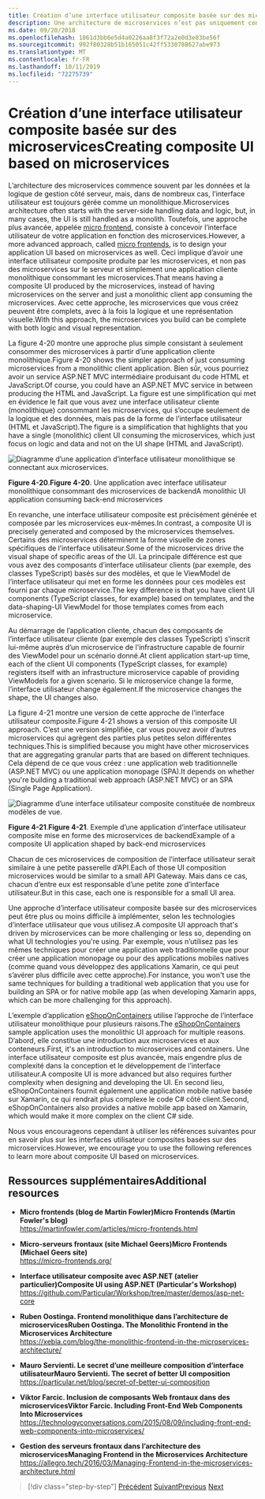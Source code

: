 ```yaml
---
title: Création d’une interface utilisateur composite basée sur des microservices
description: Une architecture de microservices n’est pas uniquement conçue pour le back-end. Elle peut également s’utiliser dans un environnement front-end comme vous allez pouvoir le voir.
ms.date: 09/20/2018
ms.openlocfilehash: 1861d3bb6e5d4a0226aa8f3f72a2e0d3e83be56f
ms.sourcegitcommit: 992f80328b51b165051c42ff5330788627abe973
ms.translationtype: MT
ms.contentlocale: fr-FR
ms.lasthandoff: 10/11/2019
ms.locfileid: "72275739"
---
```

# <a name="creating-composite-ui-based-on-microservices"></a><span data-ttu-id="c2121-104">Création d’une interface utilisateur composite basée sur des microservices</span><span class="sxs-lookup"><span data-stu-id="c2121-104">Creating composite UI based on microservices</span></span>

<span data-ttu-id="c2121-105">L’architecture des microservices commence souvent par les données et la logique de gestion côté serveur, mais, dans de nombreux cas, l’interface utilisateur est toujours gérée comme un monolithique.</span><span class="sxs-lookup"><span data-stu-id="c2121-105">Microservices architecture often starts with the server-side handling data and logic, but, in many cases, the UI is still handled as a monolith.</span></span> <span data-ttu-id="c2121-106">Toutefois, une approche plus avancée, appelée [micro frontend](https://martinfowler.com/articles/micro-frontends.html), consiste à concevoir l’interface utilisateur de votre application en fonction des microservices.</span><span class="sxs-lookup"><span data-stu-id="c2121-106">However, a more advanced approach, called [micro frontends](https://martinfowler.com/articles/micro-frontends.html), is to design your application UI based on microservices as well.</span></span> <span data-ttu-id="c2121-107">Ceci implique d’avoir une interface utilisateur composite produite par les microservices, et non pas des microservices sur le serveur et simplement une application cliente monolithique consommant les microservices.</span><span class="sxs-lookup"><span data-stu-id="c2121-107">That means having a composite UI produced by the microservices, instead of having microservices on the server and just a monolithic client app consuming the microservices.</span></span> <span data-ttu-id="c2121-108">Avec cette approche, les microservices que vous créez peuvent être complets, avec à la fois la logique et une représentation visuelle.</span><span class="sxs-lookup"><span data-stu-id="c2121-108">With this approach, the microservices you build can be complete with both logic and visual representation.</span></span>

<span data-ttu-id="c2121-109">La figure 4-20 montre une approche plus simple consistant à seulement consommer des microservices à partir d’une application cliente monolithique.</span><span class="sxs-lookup"><span data-stu-id="c2121-109">Figure 4-20 shows the simpler approach of just consuming microservices from a monolithic client application.</span></span> <span data-ttu-id="c2121-110">Bien sûr, vous pourriez avoir un service ASP.NET MVC intermédiaire produisant du code HTML et JavaScript.</span><span class="sxs-lookup"><span data-stu-id="c2121-110">Of course, you could have an ASP.NET MVC service in between producing the HTML and JavaScript.</span></span> <span data-ttu-id="c2121-111">La figure est une simplification qui met en évidence le fait que vous avez une interface utilisateur cliente (monolithique) consommant les microservices, qui s’occupe seulement de la logique et des données, mais pas de la forme de l’interface utilisateur (HTML et JavaScript).</span><span class="sxs-lookup"><span data-stu-id="c2121-111">The figure is a simplification that highlights that you have a single (monolithic) client UI consuming the microservices, which just focus on logic and data and not on the UI shape (HTML and JavaScript).</span></span>

![Diagramme d’une application d’interface utilisateur monolithique se connectant aux microservices.](./media/microservice-based-composite-ui-shape-layout/monolith-ui-consume-microservices.png)

<span data-ttu-id="c2121-113">**Figure 4-20**.</span><span class="sxs-lookup"><span data-stu-id="c2121-113">**Figure 4-20**.</span></span> <span data-ttu-id="c2121-114">Une application avec interface utilisateur monolithique consommant des microservices de backend</span><span class="sxs-lookup"><span data-stu-id="c2121-114">A monolithic UI application consuming back-end microservices</span></span>

<span data-ttu-id="c2121-115">En revanche, une interface utilisateur composite est précisément générée et composée par les microservices eux-mêmes.</span><span class="sxs-lookup"><span data-stu-id="c2121-115">In contrast, a composite UI is precisely generated and composed by the microservices themselves.</span></span> <span data-ttu-id="c2121-116">Certains des microservices déterminent la forme visuelle de zones spécifiques de l’interface utilisateur.</span><span class="sxs-lookup"><span data-stu-id="c2121-116">Some of the microservices drive the visual shape of specific areas of the UI.</span></span> <span data-ttu-id="c2121-117">La principale différence est que vous avez des composants d’interface utilisateur clients (par exemple, des classes TypeScript) basés sur des modèles, et que le ViewModel de l’interface utilisateur qui met en forme les données pour ces modèles est fourni par chaque microservice.</span><span class="sxs-lookup"><span data-stu-id="c2121-117">The key difference is that you have client UI components (TypeScript classes, for example) based on templates, and the data-shaping-UI ViewModel for those templates comes from each microservice.</span></span>

<span data-ttu-id="c2121-118">Au démarrage de l’application cliente, chacun des composants de l’interface utilisateur cliente (par exemple des classes TypeScript) s’inscrit lui-même auprès d’un microservice de l’infrastructure capable de fournir des ViewModel pour un scénario donné.</span><span class="sxs-lookup"><span data-stu-id="c2121-118">At client application start-up time, each of the client UI components (TypeScript classes, for example) registers itself with an infrastructure microservice capable of providing ViewModels for a given scenario.</span></span> <span data-ttu-id="c2121-119">Si le microservice change la forme, l’interface utilisateur change également.</span><span class="sxs-lookup"><span data-stu-id="c2121-119">If the microservice changes the shape, the UI changes also.</span></span>

<span data-ttu-id="c2121-120">La figure 4-21 montre une version de cette approche de l’interface utilisateur composite.</span><span class="sxs-lookup"><span data-stu-id="c2121-120">Figure 4-21 shows a version of this composite UI approach.</span></span> <span data-ttu-id="c2121-121">C’est une version simplifiée, car vous pouvez avoir d’autres microservices qui agrègent des parties plus petites selon différentes techniques.</span><span class="sxs-lookup"><span data-stu-id="c2121-121">This is simplified because you might have other microservices that are aggregating granular parts that are based on different techniques.</span></span> <span data-ttu-id="c2121-122">Cela dépend de ce que vous créez : une application web traditionnelle (ASP.NET MVC) ou une application monopage (SPA).</span><span class="sxs-lookup"><span data-stu-id="c2121-122">It depends on whether you're building a traditional web approach (ASP.NET MVC) or an SPA (Single Page Application).</span></span>

![Diagramme d’une interface utilisateur composite constituée de nombreux modèles de vue.](./media/microservice-based-composite-ui-shape-layout/microservice-generate-composite-ui.png)

<span data-ttu-id="c2121-124">**Figure 4-21**.</span><span class="sxs-lookup"><span data-stu-id="c2121-124">**Figure 4-21**.</span></span> <span data-ttu-id="c2121-125">Exemple d’une application d’interface utilisateur composite mise en forme des microservices de backend</span><span class="sxs-lookup"><span data-stu-id="c2121-125">Example of a composite UI application shaped by back-end microservices</span></span>

<span data-ttu-id="c2121-126">Chacun de ces microservices de composition de l’interface utilisateur serait similaire à une petite passerelle d’API.</span><span class="sxs-lookup"><span data-stu-id="c2121-126">Each of those UI composition microservices would be similar to a small API Gateway.</span></span> <span data-ttu-id="c2121-127">Mais dans ce cas, chacun d’entre eux est responsable d’une petite zone d’interface utilisateur.</span><span class="sxs-lookup"><span data-stu-id="c2121-127">But in this case, each one is responsible for a small UI area.</span></span>

<span data-ttu-id="c2121-128">Une approche d’interface utilisateur composite basée sur des microservices peut être plus ou moins difficile à implémenter, selon les technologies d’interface utilisateur que vous utilisez.</span><span class="sxs-lookup"><span data-stu-id="c2121-128">A composite UI approach that's driven by microservices can be more challenging or less so, depending on what UI technologies you're using.</span></span> <span data-ttu-id="c2121-129">Par exemple, vous n’utilisez pas les mêmes techniques pour créer une application web traditionnelle que pour créer une application monopage ou pour des applications mobiles natives (comme quand vous développez des applications Xamarin, ce qui peut s’avérer plus difficile avec cette approche).</span><span class="sxs-lookup"><span data-stu-id="c2121-129">For instance, you won't use the same techniques for building a traditional web application that you use for building an SPA or for native mobile app (as when developing Xamarin apps, which can be more challenging for this approach).</span></span>

<span data-ttu-id="c2121-130">L’exemple d’application [eShopOnContainers](https://aka.ms/MicroservicesArchitecture) utilise l’approche de l’interface utilisateur monolithique pour plusieurs raisons.</span><span class="sxs-lookup"><span data-stu-id="c2121-130">The [eShopOnContainers](https://aka.ms/MicroservicesArchitecture) sample application uses the monolithic UI approach for multiple reasons.</span></span> <span data-ttu-id="c2121-131">D’abord, elle constitue une introduction aux microservices et aux conteneurs.</span><span class="sxs-lookup"><span data-stu-id="c2121-131">First, it's an introduction to microservices and containers.</span></span> <span data-ttu-id="c2121-132">Une interface utilisateur composite est plus avancée, mais engendre plus de complexité dans la conception et le développement de l’interface utilisateur.</span><span class="sxs-lookup"><span data-stu-id="c2121-132">A composite UI is more advanced but also requires further complexity when designing and developing the UI.</span></span> <span data-ttu-id="c2121-133">En second lieu, eShopOnContainers fournit également une application mobile native basée sur Xamarin, ce qui rendrait plus complexe le code C\# côté client.</span><span class="sxs-lookup"><span data-stu-id="c2121-133">Second, eShopOnContainers also provides a native mobile app based on Xamarin, which would make it more complex on the client C\# side.</span></span>

<span data-ttu-id="c2121-134">Nous vous encourageons cependant à utiliser les références suivantes pour en savoir plus sur les interfaces utilisateur composites basées sur des microservices.</span><span class="sxs-lookup"><span data-stu-id="c2121-134">However, we encourage you to use the following references to learn more about composite UI based on microservices.</span></span>

## <a name="additional-resources"></a><span data-ttu-id="c2121-135">Ressources supplémentaires</span><span class="sxs-lookup"><span data-stu-id="c2121-135">Additional resources</span></span>

- <span data-ttu-id="c2121-136">**Micro frontends (blog de Martin Fowler)**</span><span class="sxs-lookup"><span data-stu-id="c2121-136">**Micro Frontends (Martin Fowler's blog)**</span></span>  
  <https://martinfowler.com/articles/micro-frontends.html>
  
- <span data-ttu-id="c2121-137">**Micro-serveurs frontaux (site Michael Geers)**</span><span class="sxs-lookup"><span data-stu-id="c2121-137">**Micro Frontends (Michael Geers site)**</span></span>  
  <https://micro-frontends.org/>
  
- <span data-ttu-id="c2121-138">**Interface utilisateur composite avec ASP.NET (atelier particulier)**</span><span class="sxs-lookup"><span data-stu-id="c2121-138">**Composite UI using ASP.NET (Particular's Workshop)**</span></span>  
  <https://github.com/Particular/Workshop/tree/master/demos/asp-net-core>

- <span data-ttu-id="c2121-139">**Ruben Oostinga. Frontend monolithique dans l’architecture de microservices**</span><span class="sxs-lookup"><span data-stu-id="c2121-139">**Ruben Oostinga. The Monolithic Frontend in the Microservices Architecture**</span></span>  
  <https://xebia.com/blog/the-monolithic-frontend-in-the-microservices-architecture/>

- <span data-ttu-id="c2121-140">**Mauro Servienti. Le secret d’une meilleure composition d’interface utilisateur**</span><span class="sxs-lookup"><span data-stu-id="c2121-140">**Mauro Servienti. The secret of better UI composition**</span></span>  
  <https://particular.net/blog/secret-of-better-ui-composition>

- <span data-ttu-id="c2121-141">**Viktor Farcic. Inclusion de composants Web frontaux dans des microservices**</span><span class="sxs-lookup"><span data-stu-id="c2121-141">**Viktor Farcic. Including Front-End Web Components Into Microservices**</span></span>  
  <https://technologyconversations.com/2015/08/09/including-front-end-web-components-into-microservices/>

- <span data-ttu-id="c2121-142">**Gestion des serveurs frontaux dans l’architecture des microservices**</span><span class="sxs-lookup"><span data-stu-id="c2121-142">**Managing Frontend in the Microservices Architecture**</span></span>  
  <https://allegro.tech/2016/03/Managing-Frontend-in-the-microservices-architecture.html>

>[!div class="step-by-step"]
><span data-ttu-id="c2121-143">[Précédent](microservices-addressability-service-registry.md)
>[Suivant](resilient-high-availability-microservices.md)</span><span class="sxs-lookup"><span data-stu-id="c2121-143">[Previous](microservices-addressability-service-registry.md)
[Next](resilient-high-availability-microservices.md)</span></span>
